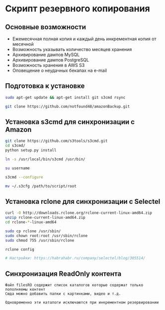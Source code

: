 # Скрипт резервного копирования

## Основные возможности

* Ежемесячная полная копия и каждый день инкрементная копия от месячной
* Возможность указывать количество месяцев хранения
* Архивирование дампов MySQL
* Архивирование дампов PostgreSQL
* Возможность хранения в AWS S3
* Оповещение о неудачных бекапах на e-mail

## Подготовка к установке
```bash
sudo apt-get update && apt-get install git s3cmd rsync

git clone https://github.com/notfound48/amazonBackup.git

```

## Установка s3cmd для синхронизации с Amazon
```bash
git clone https://github.com/s3tools/s3cmd.git
cd s3cmd/
python setup.py install

ln -s /usr/local/bin/s3cmd /usr/bin/

su username

s3cmd --configure

mv ~/.s3cfg /path/to/script/root

```
## Установка rclone для синхронизации с Selectel
```bash
curl -O http://downloads.rclone.org/rclone-current-linux-amd64.zip
unzip rclone-current-linux-amd64.zip
cd rclone-*-linux-amd64

sudo cp rclone /usr/sbin/
sudo chown root:root /usr/sbin/rclone
sudo chmod 755 /usr/sbin/rclone

rclone config

# Настройки: https://habrahabr.ru/company/selectel/blog/305514/
```
## Синхронизация ReadOnly контента
```
Файл filesRO содержит список каталогов которые содержат только пополняемы контент
Сюда можно добавить папки с картинками, видео и т.д.

Одновременно эти каталоги исключаются при инкрементном резервировании
```

